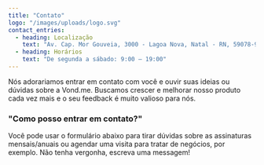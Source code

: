 ```yaml
---
title: "Contato"
logo: "/images/uploads/logo.svg"
contact_entries:
  - heading: Localização
    text: "Av. Cap. Mor Gouveia, 3000 - Lagoa Nova, Natal - RN, 59078-970"
  - heading: Horários
    text: "De segunda a sábado: 9:00 – 19:00"
---
```


Nós adorariamos entrar em contato com você e ouvir suas ideias ou dúvidas
sobre a Vond.me. Buscamos crescer e melhorar nosso produto cada vez mais
e o seu feedback é muito valioso para nós.

<h3 class="f4 b lh-title mb2">"Como posso entrar em contato?"</h3>

Você pode usar o formulário abaixo para tirar dúvidas sobre
as assinaturas mensais/anuais ou agendar uma visita para
tratar de negócios, por exemplo. Não tenha vergonha, escreva uma messagem!
